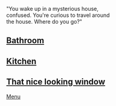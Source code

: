 "You wake up in a mysterious house,  
confused. You're curious to travel around  
the house. Where do you go?"

[Bathroom](bathroom.md)  
---
[Kitchen](kitchen.md)  
---
[That nice looking window](window.md)
---
[Menu](../README.md)
